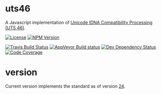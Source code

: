 # uts46
A Javascript implementation of [Unicode IDNA Compatibility Processing (UTS 46)](http://www.unicode.org/reports/tr46/).

[![License](http://img.shields.io/npm/l/@oozcitak/uts46.svg?style=flat-square)](http://opensource.org/licenses/MIT)
[![NPM Version](http://img.shields.io/npm/v/@oozcitak/uts46.svg?style=flat-square)](https://www.npmjs.com/package/@oozcitak/uts46)

[![Travis Build Status](http://img.shields.io/travis/oozcitak/uts46.svg?style=flat-square)](http://travis-ci.org/oozcitak/uts46)
[![AppVeyor Build status](https://ci.appveyor.com/api/projects/status/c3nh17og08wo1i8m?svg=true)](https://ci.appveyor.com/project/oozcitak/uts46)
[![Dev Dependency Status](http://img.shields.io/david/dev/oozcitak/uts46.svg?style=flat-square)](https://david-dm.org/oozcitak/uts46)
[![Code Coverage](https://img.shields.io/codecov/c/github/oozcitak/uts46?style=flat-square)](https://codecov.io/gh/oozcitak/uts46)

# version
Current version implements the standard as of version [24](http://www.unicode.org/reports/tr46/tr46-24.html).
